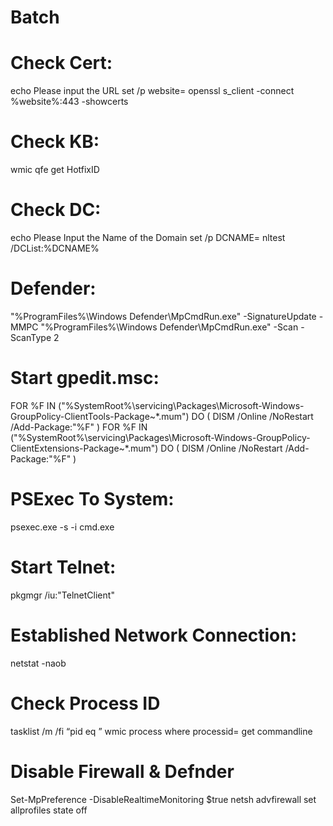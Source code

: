# Batch

# Check Cert:
echo Please input the URL
set /p website=
openssl s_client -connect %website%:443 -showcerts

# Check KB:
wmic qfe get HotfixID

# Check DC:
echo Please Input the Name of the Domain
set /p DCNAME=
nltest /DCList:%DCNAME%

# Defender:
"%ProgramFiles%\Windows Defender\MpCmdRun.exe" -SignatureUpdate -MMPC
"%ProgramFiles%\Windows Defender\MpCmdRun.exe" -Scan -ScanType 2

# Start gpedit.msc:
FOR %F IN ("%SystemRoot%\servicing\Packages\Microsoft-Windows-GroupPolicy-ClientTools-Package~*.mum") DO ( DISM /Online /NoRestart /Add-Package:"%F" )
FOR %F IN ("%SystemRoot%\servicing\Packages\Microsoft-Windows-GroupPolicy-ClientExtensions-Package~*.mum") DO ( DISM /Online /NoRestart /Add-Package:"%F" )

# PSExec To System:
psexec.exe -s -i cmd.exe

# Start Telnet:
pkgmgr /iu:"TelnetClient"

# Established Network Connection:
netstat -naob

# Check Process ID
tasklist /m /fi “pid eq <PID>”
wmic process where processid=<PID> get commandline

# Disable Firewall & Defnder
Set-MpPreference -DisableRealtimeMonitoring $true
netsh advfirewall set allprofiles state off
